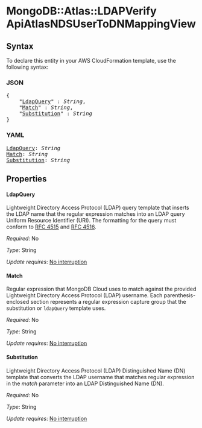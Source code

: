 # MongoDB::Atlas::LDAPVerify ApiAtlasNDSUserToDNMappingView

## Syntax

To declare this entity in your AWS CloudFormation template, use the following syntax:

### JSON

<pre>
{
    "<a href="#ldapquery" title="LdapQuery">LdapQuery</a>" : <i>String</i>,
    "<a href="#match" title="Match">Match</a>" : <i>String</i>,
    "<a href="#substitution" title="Substitution">Substitution</a>" : <i>String</i>
}
</pre>

### YAML

<pre>
<a href="#ldapquery" title="LdapQuery">LdapQuery</a>: <i>String</i>
<a href="#match" title="Match">Match</a>: <i>String</i>
<a href="#substitution" title="Substitution">Substitution</a>: <i>String</i>
</pre>

## Properties

#### LdapQuery

Lightweight Directory Access Protocol (LDAP) query template that inserts the LDAP name that the regular expression matches into an LDAP query Uniform Resource Identifier (URI). The formatting for the query must conform to [RFC 4515](https://datatracker.ietf.org/doc/html/rfc4515) and [RFC 4516](https://datatracker.ietf.org/doc/html/rfc4516).

_Required_: No

_Type_: String

_Update requires_: [No interruption](https://docs.aws.amazon.com/AWSCloudFormation/latest/UserGuide/using-cfn-updating-stacks-update-behaviors.html#update-no-interrupt)

#### Match

Regular expression that MongoDB Cloud uses to match against the provided Lightweight Directory Access Protocol (LDAP) username. Each parenthesis-enclosed section represents a regular expression capture group that the substitution or `ldapQuery` template uses.

_Required_: No

_Type_: String

_Update requires_: [No interruption](https://docs.aws.amazon.com/AWSCloudFormation/latest/UserGuide/using-cfn-updating-stacks-update-behaviors.html#update-no-interrupt)

#### Substitution

Lightweight Directory Access Protocol (LDAP) Distinguished Name (DN) template that converts the LDAP username that matches regular expression in the *match* parameter into an LDAP Distinguished Name (DN).

_Required_: No

_Type_: String

_Update requires_: [No interruption](https://docs.aws.amazon.com/AWSCloudFormation/latest/UserGuide/using-cfn-updating-stacks-update-behaviors.html#update-no-interrupt)

